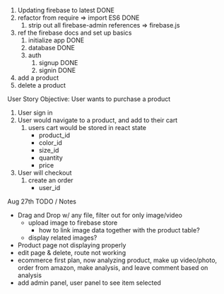 1. Updating firebase to latest DONE
2. refactor from require => import ES6 DONE
   1. strip out all firebase-admin references => firebase.js
3. ref the firebase docs and set up basics
   1. initialize app DONE
   2. database DONE
   3. auth
      1. signup DONE
      2. signin DONE
4. add a product 
5. delete a product



User Story
Objective: User wants to purchase a product
1. User sign in 
2. User would navigate to a product, and add to their cart 
   1. users cart would be stored in react state
         - product_id
         - color_id
         - size_id
         - quantity
         - price
3. User will checkout
   1. create an order
      - user_id

Aug 27th TODO / Notes
- Drag and Drop w/ any file, filter out for only image/video
  - upload image to firebase store
    - how to link image data together with the product table? 
  - display related images? 
- Product page not displaying properly 
- edit page & delete, route not working
- ecommerce first plan, now analyzing product, make up video/photo, order from amazon, make analysis, and leave comment based on analysis 
- add admin panel, user panel to see item selected